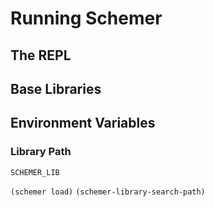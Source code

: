 # Running Schemer

## The REPL

## Base Libraries

## Environment Variables

### Library Path

`SCHEMER_LIB`

`(schemer load)` `(schemer-library-search-path)`